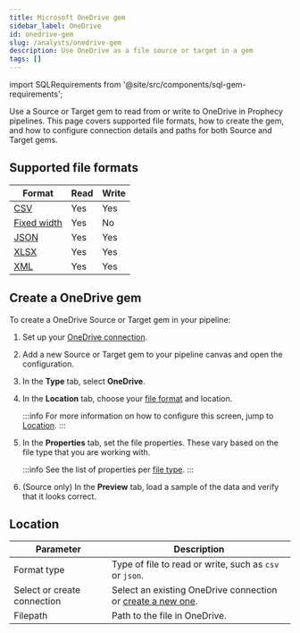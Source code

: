 ```yaml
---
title: Microsoft OneDrive gem
sidebar_label: OneDrive
id: onedrive-gem
slug: /analysts/onedrive-gem
description: Use OneDrive as a file source or target in a gem
tags: []
---
```


import SQLRequirements from '@site/src/components/sql-gem-requirements';

<SQLRequirements
  execution_engine="Prophecy Automate"
  sql_package_name=""
  sql_package_version=""
/>

Use a Source or Target gem to read from or write to OneDrive in Prophecy pipelines. This page covers supported file formats, how to create the gem, and how to configure connection details and paths for both Source and Target gems.

## Supported file formats

| Format                               | Read | Write |
| ------------------------------------ | ---- | ----- |
| [CSV](/analysts/csv)                 | Yes  | Yes   |
| [Fixed width](/analysts/fixed-width) | Yes  | No    |
| [JSON](/analysts/json)               | Yes  | Yes   |
| [XLSX](/analysts/excel)              | Yes  | Yes   |
| [XML](/analysts/xml)                 | Yes  | Yes   |

## Create a OneDrive gem

To create a OneDrive Source or Target gem in your pipeline:

1. Set up your [OneDrive connection](/core/prophecy-fabrics/connections/onedrive).
1. Add a new Source or Target gem to your pipeline canvas and open the configuration.
1. In the **Type** tab, select **OneDrive**.
1. In the **Location** tab, choose your [file format](#supported-file-formats) and location.

   :::info
   For more information on how to configure this screen, jump to [Location](#location).
   :::

1. In the **Properties** tab, set the file properties. These vary based on the file type that you are working with.

   :::info
   See the list of properties per [file type](/analysts/file-types).
   :::

1. (Source only) In the **Preview** tab, load a sample of the data and verify that it looks correct.

## Location

| Parameter                   | Description                                                                                                |
| --------------------------- | ---------------------------------------------------------------------------------------------------------- |
| Format type                 | Type of file to read or write, such as `csv` or `json`.                                                    |
| Select or create connection | Select an existing OneDrive connection or [create a new one](/core/prophecy-fabrics/connections/onedrive). |
| Filepath                    | Path to the file in OneDrive.                                                                              |
